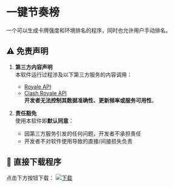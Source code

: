 # 一键节奏榜
一个可以生成卡牌强度和环境排名的程序，同时也允许用户手动排名。 

## ⚠️ 免责声明

1. **第三方内容声明**  
   本软件运行过程涉及以下第三方服务的内容调用：
   - [Royale API](https://royaleapi.com/tos)  
   - [Clash Royale API](https://supercell.com/en/fan-content-policy/cn/)  
   **开发者无法控制其数据准确性、更新频率或服务可用性**。

2. **责任豁免**  
   使用本软件即**默认同意**：
   - 因第三方服务引发的任何问题，开发者不承担责任
   - 开发者不对软件使用导致的直接/间接损失负责

## 🚀 直接下载程序
点击下方按钮下载：
[![下载](https://img.shields.io/badge/下载-EXE文件-0078D4?style=for-the-badge&logo=windows)](https://github.com/LittleBunny2/one-click-card-tier/releases/download/v1.0/Card_Tier_Generator.exe)